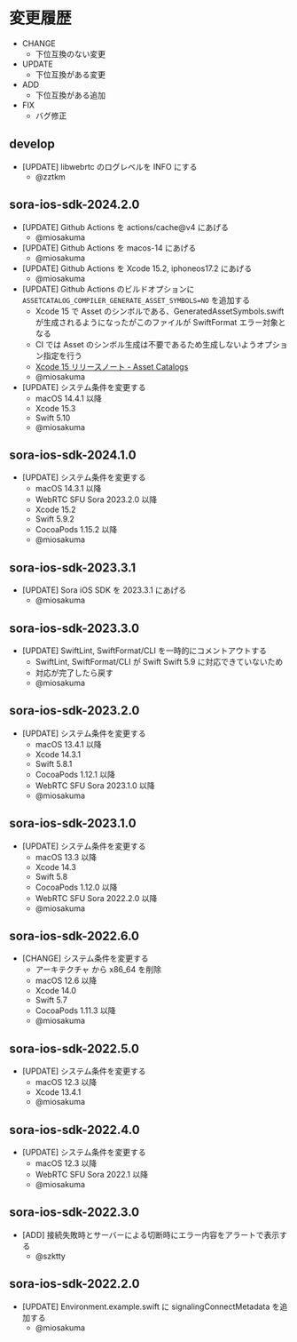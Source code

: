 # 変更履歴

- CHANGE
  - 下位互換のない変更
- UPDATE
  - 下位互換がある変更
- ADD
  - 下位互換がある追加
- FIX
  - バグ修正

## develop

- [UPDATE] libwebrtc のログレベルを INFO にする
  - @zztkm

## sora-ios-sdk-2024.2.0

- [UPDATE] Github Actions を actions/cache@v4 にあげる
  - @miosakuma
- [UPDATE] Github Actions を macos-14  にあげる
  - @miosakuma
- [UPDATE] Github Actions を Xcode 15.2, iphoneos17.2 にあげる
  - @miosakuma
- [UPDATE] Github Actions のビルドオプションに `ASSETCATALOG_COMPILER_GENERATE_ASSET_SYMBOLS=NO` を追加する
  - Xcode 15 で Asset のシンボルである、GeneratedAssetSymbols.swift が生成されるようになったがこのファイルが SwiftFormat エラー対象となる
  - CI では Asset のシンボル生成は不要であるため生成しないようオプション指定を行う
  - [Xcode 15 リリースノート - Asset Catalogs](https://developer.apple.com/documentation/xcode-release-notes/xcode-15-release-notes#Asset-Catalogs)
  - @miosakuma
- [UPDATE] システム条件を変更する
  - macOS 14.4.1 以降
  - Xcode 15.3
  - Swift 5.10
  - @miosakuma

## sora-ios-sdk-2024.1.0

- [UPDATE] システム条件を変更する
  - macOS 14.3.1 以降
  - WebRTC SFU Sora 2023.2.0 以降
  - Xcode 15.2
  - Swift 5.9.2
  - CocoaPods 1.15.2 以降
  - @miosakuma

## sora-ios-sdk-2023.3.1

- [UPDATE] Sora iOS SDK を 2023.3.1 にあげる
  - @miosakuma

## sora-ios-sdk-2023.3.0

- [UPDATE] SwiftLint, SwiftFormat/CLI を一時的にコメントアウトする
  - SwiftLint, SwiftFormat/CLI が Swift Swift 5.9 に対応できていないため
  - 対応が完了したら戻す
  - @miosakuma

## sora-ios-sdk-2023.2.0

- [UPDATE] システム条件を変更する
  - macOS 13.4.1 以降
  - Xcode 14.3.1
  - Swift 5.8.1
  - CocoaPods 1.12.1 以降
  - WebRTC SFU Sora 2023.1.0 以降
  - @miosakuma

## sora-ios-sdk-2023.1.0

- [UPDATE] システム条件を変更する
  - macOS 13.3 以降
  - Xcode 14.3
  - Swift 5.8
  - CocoaPods 1.12.0 以降
  - WebRTC SFU Sora 2022.2.0 以降
  - @miosakuma

## sora-ios-sdk-2022.6.0

- [CHANGE] システム条件を変更する
  - アーキテクチャ から x86_64 を削除
  - macOS 12.6 以降
  - Xcode 14.0
  - Swift 5.7
  - CocoaPods 1.11.3 以降
  - @miosakuma

## sora-ios-sdk-2022.5.0

- [UPDATE] システム条件を変更する
  - macOS 12.3 以降
  - Xcode 13.4.1
  - @miosakuma

## sora-ios-sdk-2022.4.0

- [UPDATE] システム条件を変更する
  - macOS 12.3 以降
  - WebRTC SFU Sora 2022.1 以降
  - @miosakuma

## sora-ios-sdk-2022.3.0

- [ADD] 接続失敗時とサーバーによる切断時にエラー内容をアラートで表示する
  - @szktty

## sora-ios-sdk-2022.2.0

- [UPDATE] Environment.example.swift に signalingConnectMetadata を追加する
  - @miosakuma
